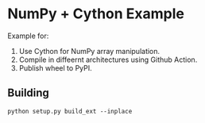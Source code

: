 # NumPy + Cython Example

Example for:
1. Use Cython for NumPy array manipulation.
2. Compile in diffeernt architectures using Github Action.
3. Publish wheel to PyPI.

## Building

```
python setup.py build_ext --inplace
```
